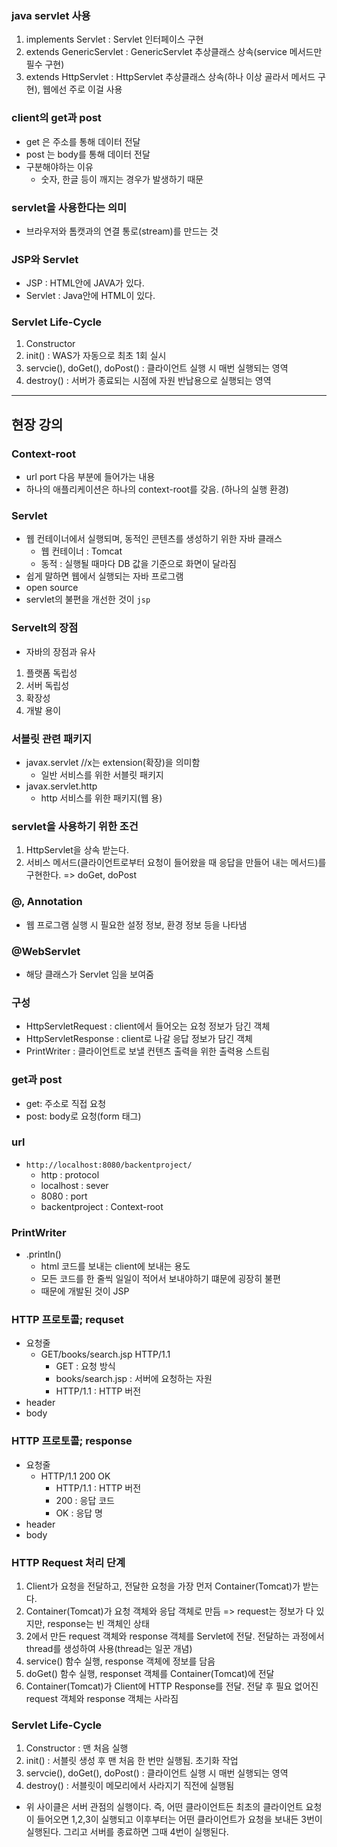 ### java servlet 사용
1. implements Servlet : Servlet 인터페이스 구현
2. extends GenericServlet : GenericServlet 추상클래스 상속(service 메서드만 필수 구현)
3. extends HttpServlet : HttpServlet 추상클래스 상속(하나 이상 골라서 메서드 구현), 웹에선 주로 이걸 사용

### client의 get과 post
- get 은 주소를 통해 데이터 전달
- post 는 body를 통해 데이터 전달
- 구분해야하는 이유
  - 숫자, 한글 등이 깨지는 경우가 발생하기 때문

### servlet을 사용한다는 의미
- 브라우저와 톰캣과의 연결 통로(stream)를 만드는 것

### JSP와 Servlet
- JSP : HTML안에 JAVA가 있다.
- Servlet : Java안에 HTML이 있다.

### Servlet Life-Cycle
1. Constructor
2. init() : WAS가 자동으로 최초 1회 실시
3. servcie(), doGet(), doPost() : 클라이언트 실행 시 매번 실행되는 영역
4. destroy() : 서버가 종료되는 시점에 자원 반납용으로 실행되는 영역

---------------------------------------
## 현장 강의
### Context-root
- url port 다음 부분에 들어가는 내용
- 하나의 애플리케이션은 하나의 context-root를 갖음. (하나의 실행 환경)

### Servlet
- 웹 컨테이너에서 실행되며, 동적인 콘텐츠를 생성하기 위한 자바 클래스
  - 웹 컨테이너 : Tomcat
  - 동적 : 실행될 때마다 DB 값을 기준으로 화면이 달라짐
- 쉽게 말하면 웹에서 실행되는 자바 프로그램
- open source
- servlet의 불편을 개선한 것이 `jsp`

### Servelt의 장점
- 자바의 장점과 유사
1. 플랫폼 독립성
2. 서버 독립성
3. 확장성
4. 개발 용이

### 서블릿 관련 패키지
- javax.servlet //x는 extension(확장)을 의미함
  - 일반 서비스를 위한 서블릿 패키지
- javax.servlet.http
  - http 서비스를 위한 패키지(웹 용)

### servlet을 사용하기 위한 조건
1. HttpServlet을 상속 받는다.
2. 서비스 메서드(클라이언트로부터 요청이 들어왔을 때 응답을 만들어 내는 메서드)를 구현한다. => doGet, doPost

### @, Annotation
- 웹 프로그램 실행 시 필요한 설정 정보, 환경 정보 등을 나타냄

### @WebServlet
- 해당 클래스가 Servlet 임을 보여줌

### 구성
- HttpServletRequest : client에서 들어오는 요청 정보가 담긴 객체
- HttpServletResponse : client로 나갈 응답 정보가 담긴 객체
- PrintWriter : 클라이언트로 보낼 컨텐츠 출력을 위한 출력용 스트림

### get과 post
- get: 주소로 직접 요청
- post: body로 요청(form 태그)

### url
- `http://localhost:8080/backentproject/`
  - http : protocol
  - localhost : sever
  - 8080 : port
  - backentproject : Context-root

### PrintWriter
- .println()
  - html 코드를 보내는 client에 보내는 용도
  - 모든 코드를 한 줄씩 일일이 적어서 보내야하기 떄문에 굉장히 불편
  - 때문에 개발된 것이 JSP

### HTTP 프로토콜; requset
- 요청줄
  - GET/books/search.jsp HTTP/1.1
    - GET : 요청 방식
    - books/search.jsp : 서버에 요청하는 자원
    - HTTP/1.1 : HTTP 버전
- header
- body

### HTTP 프로토콜; response
- 요청줄
  - HTTP/1.1 200 OK
    - HTTP/1.1 : HTTP 버전
    - 200 : 응답 코드
    - OK : 응답 명
- header
- body

### HTTP Request 처리 단계
1. Client가 요청을 전달하고, 전달한 요청을 가장 먼저 Container(Tomcat)가 받는다.
2. Container(Tomcat)가 요청 객체와 응답 객체로 만듬 => request는 정보가 다 있지만, response는 빈 객체인 상태
3. 2에서 만든 request 객체와 response 객체를 Servlet에 전달. 전달하는 과정에서 thread를 생성하여 사용(thread는 일꾼 개념)
4. service() 함수 실행, response 객체에 정보를 담음
5. doGet() 함수 실행, responset 객체를 Container(Tomcat)에 전달
6. Container(Tomcat)가 Client에 HTTP Response를 전달. 전달 후 필요 없어진 request 객체와 response 객체는 사라짐

### Servlet Life-Cycle
1. Constructor : 맨 처음 실행
2. init() : 서블릿 생성 후 맨 처음 한 번만 실행됨. 초기화 작업
3. servcie(), doGet(), doPost() : 클라이언트 실행 시 매번 실행되는 영역
4. destroy() : 서블릿이 메모리에서 사라지기 직전에 실행됨
- 위 사이클은 서버 관점의 실행이다. 즉, 어떤 클라이언트든 최초의 클라이언트 요청이 들어오면 1,2,3이 실행되고 이후부터는 어떤 클라이언트가 요청을 보내든 3번이 실행된다. 그리고 서버를 종료하면 그때 4번이 실행된다.